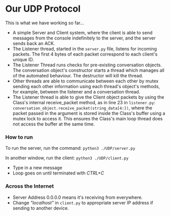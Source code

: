 # Our UDP Protocol
This is what we have working so far...
 - A simple Server and Client system, where the client is able to send messages from the console indefinitely to the server, and the server sends back an ACK.
 - The Listener thread, started in the `server.py` file, listens for incoming packets. The first 4 bytes of each packet correspond to each client's unique ID.
 - The Listener Thread runs checks for pre-existing conversation objects. The conversation object's constructor starts a thread which manages all of the automated behaviour. The destructor will kill the thread.
 - Other threads are able to communicate between each other by mutex sending each other information using each thread's object's methods, for example, between the listener and a conversation thread.
 - The Listener thread is able to give the Client object packets by using the Class's internal receive_packet method, as in line 23 in `listener.py`: `conversation_object.receive_packet(string_data[4:])`, where the packet passed in the argument is stored inside the Class's buffer using a mutex lock to access it. This ensures the Class's main loop thread does not access the buffer at the same time.

### How to run
To run the server, run the command: `python3 ./UDP/server.py`

In another window, run the client: `python3 ./UDP/client.py`
- Type in a new message
- Loop goes on until terminated with *CTRL+C*

### Across the Internet
 - Server Address 0.0.0.0 means it's receiving from everywhere.
 - Change *"localhost"* in `client.py` to appropriate server IP address if sending to another device.